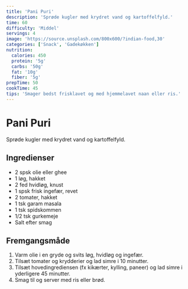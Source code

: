 ```yaml
---
title: 'Pani Puri'
description: 'Sprøde kugler med krydret vand og kartoffelfyld.'
time: 60
difficulty: 'Middel'
servings: 4
image: 'https://source.unsplash.com/800x600/?indian-food,30'
categories: ['Snack', 'Gadekøkken']
nutrition:
  calories: 450
  protein: '5g'
  carbs: '50g'
  fat: '10g'
  fiber: '5g'
prepTime: 50
cookTime: 45
tips: 'Smager bedst frisklavet og med hjemmelavet naan eller ris.'
---
```


# Pani Puri

Sprøde kugler med krydret vand og kartoffelfyld.

## Ingredienser

- 2 spsk olie eller ghee  
- 1 løg, hakket  
- 2 fed hvidløg, knust  
- 1 spsk frisk ingefær, revet  
- 2 tomater, hakket  
- 1 tsk garam masala  
- 1 tsk spidskommen  
- 1/2 tsk gurkemeje  
- Salt efter smag

## Fremgangsmåde

1. Varm olie i en gryde og svits løg, hvidløg og ingefær.
2. Tilsæt tomater og krydderier og lad simre i 10 minutter.
3. Tilsæt hovedingrediensen (fx kikærter, kylling, paneer) og lad simre i yderligere 45 minutter.
4. Smag til og server med ris eller brød.
